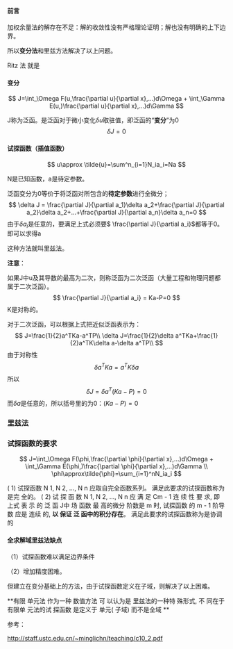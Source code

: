 #### 前言

加权余量法的解存在不足：解的收敛性没有严格理论证明；解也没有明确的上下边界。

所以**变分法**和里兹方法解决了以上问题。

Ritz 法 就是 

#### 变分

$$
J=\int_\Omega F(u,\frac{\partial u}{\partial x},...)d\Omega + \int_\Gamma E(u,)\frac{\partial u}{\partial x},...)d\Gamma
$$

J称为泛函。是泛函对于微小变化$\delta u$取驻值，即泛函的“**变分**”为0
$$
\delta J=0
$$

#### 试探函数（插值函数）

$$
u\approx \tilde{u}=\sum^n_{i=1}N_ia_i=Na
$$

N是已知函数，a是待定参数。

泛函变分为0等价于将泛函对所包含的**待定参数**进行全微分；
$$
\delta J = \frac{\partial J}{\partial a_1}\delta a_2+\frac{\partial J}{\partial a_2}\delta a_2+...+\frac{\partial J}{\partial a_n}\delta a_n=0
$$
由于$\delta a_i$是任意的，要满足上式必须要$ \frac{\partial J}{\partial a_i}$都等于0。即可以求得a

这种方法就叫里兹法。

**注意**：

如果J中u及其导数的最高为二次，则称泛函为二次泛函（大量工程和物理问题都属于二次泛函）。
$$
 \frac{\partial J}{\partial a_i} = Ka-P=0
$$
K是对称的。

对于二次泛函，可以根据上式把近似泛函表示为：
$$
J=\frac{1}{2}a^TKa-a^TP\\
\delta J=\frac{1}{2}\delta a^TKa+\frac{1}{2}a^TK\delta a-\delta a^TP\\
$$
由于对称性
$$
\delta a^TKa=a^TK\delta a
$$
所以
$$
\delta J =\delta a^T(Ka-P)=0
$$
而$\delta a$是任意的，所以括号里的为0：$(Ka-P)=0$

### 里兹法

### 试探函数的要求

$$
 J=\int_\Omega F(\phi,\frac{\partial \phi}{\partial x},...)d\Omega + \int_\Gamma E(\phi,)\frac{\partial \phi}{\partial x},...)d\Gamma \\
 \phi\approx\tilde{\phi}=\sum_{i=1}^nN_ia_i
$$

( 1) 试探函数 N 1, N 2, …, N n 应取自完全函数系列。 满足此要求的试探函数称为是完
全的。
( 2) 试 探 函 数 N 1, N 2, …, N n 应 满 足 Cm - 1 连 续 性 要 求, 即上式 表 示 的 泛 函
J中 场 函数 最 高的微分 阶数是 m 时, 试探函数 的 m - 1 阶导数 应是 连续 的, **以 保证 泛
函中的积分存在**。 满足此要求的试探函数称为是协调的  

#### 全求解域里兹法缺点

（1）试探函数难以满足边界条件

（2）增加精度困难。

但建立在变分基础上的方法，由于试探函数定义在子域，则解决了以上困难。

**有限 单元法 作为一种 数值方法 可 以认为是 里兹法的一种特 殊形式, 不 同在于有限单 元法的试 探函数 是定义于 单元( 子域) 而不是全域  **



参考：

http://staff.ustc.edu.cn/~minglichn/teaching/c10_2.pdf